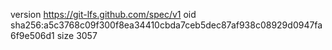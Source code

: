 version https://git-lfs.github.com/spec/v1
oid sha256:a5c3768c09f300f8ea34410cbda7ceb5dec87af938c08929d0947fa6f9e506d1
size 3057
